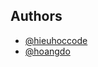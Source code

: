 ## Authors

- [@hieuhoccode](https://github.com/hieuhoccode287)
- [@hoangdo](https://github.com/hoangABC)

